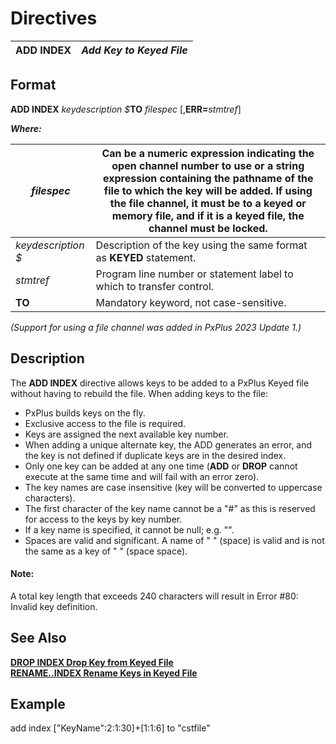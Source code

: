 # Directives 

**ADD INDEX** |  **_Add Key to Keyed File_**  
---|---  
  
##  Format

**ADD INDEX** _keydescription_ _$_**TO** _filespec_ [,**ERR=**_stmtref_]

**_Where:_**

_filespec_ |  Can be a numeric expression indicating the open channel number to use or a string expression containing the pathname of the file to which the key will be added. If using the file channel, it must be to a keyed or memory file, and if it is a keyed file, the channel must be locked.  
---|---  
_keydescription_ _$_ |  Description of the key using the same format as **KEYED** statement.  
_stmtref_ |  Program line number or statement label to which to transfer control.  
**TO** |  Mandatory keyword, not case-sensitive.  
  
_(Support for using a file channel was added in PxPlus 2023 Update 1.)_

##  Description

The **ADD INDEX** directive allows keys to be added to a PxPlus Keyed file without having to rebuild the file. When adding keys to the file:

  * PxPlus builds keys on the fly.
  * Exclusive access to the file is required.
  * Keys are assigned the next available key number.
  * When adding a unique alternate key, the ADD generates an error, and the key is not defined if duplicate keys are in the desired index.
  * Only one key can be added at any one time (**ADD** or **DROP** cannot execute at the same time and will fail with an error zero).
  * The key names are case insensitive (key will be converted to uppercase characters).
  * The first character of the key name cannot be a "#" as this is reserved for access to the keys by key number.
  * If a key name is specified, it cannot be null; e.g. "".
  * Spaces are valid and significant. A name of " " (space) is valid and is not the same as a key of " " (space space).



#### **Note:**  
A total key length that exceeds 240 characters will result in Error #80: Invalid key definition.

##  See Also

[**DROP INDEX Drop Key from Keyed File**](drop_index.md)  
[**RENAME..INDEX Rename Keys in Keyed File**](rename_index.md)

##  Example

add index ["KeyName":2:1:30]+[1:1:6] to "cstfile"
